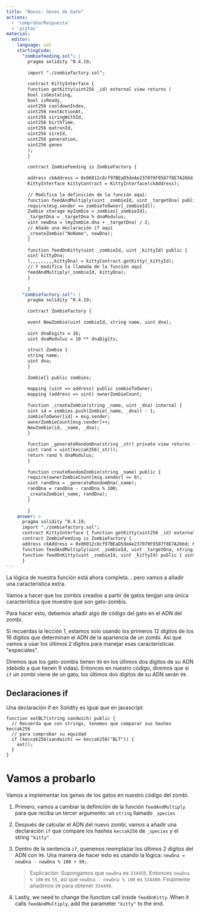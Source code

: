 ```yaml
---
title: "Bonus: Genes de Gato"
actions:
  - 'comprobarRespuesta'
  - 'pistas'
material:
  editor:
    language: sol
    startingCode:
      "zombiefeeding.sol": |
        pragma solidity ^0.4.19;
        
        import "./zombiefactory.sol";
        
        contract KittyInterface {
        function getKitty(uint256 _id) external view returns (
        bool isGestating,
        bool isReady,
        uint256 cooldownIndex,
        uint256 nextActionAt,
        uint256 siringWithId,
        uint256 birthTime,
        uint256 matronId,
        uint256 sireId,
        uint256 generation,
        uint256 genes
        );
        }
        
        contract ZombieFeeding is ZombieFactory {
        
        address ckAddress = 0x06012c8cf97BEaD5deAe237070F9587f8E7A266d;
        KittyInterface kittyContract = KittyInterface(ckAddress);
        
        // Modifica la definición de la función aquí:
        function feedAndMultiply(uint _zombieId, uint _targetDna) public {
        require(msg.sender == zombieToOwner[_zombieId]);
        Zombie storage myZombie = zombies[_zombieId];
        _targetDna = _targetDna % dnaModulus;
        uint newDna = (myZombie.dna + _targetDna) / 2;
        // Añade una declaración if aquí
        _createZombie("NoName", newDna);
        }
        
        function feedOnKitty(uint _zombieId, uint _kittyId) public {
        uint kittyDna;
        (,,,,,,,,,kittyDna) = kittyContract.getKitty(_kittyId);
        // Y modifica la llamada de la función aquí
        feedAndMultiply(_zombieId, kittyDna);
        }
        
        }
      "zombiefactory.sol": |
        pragma solidity ^0.4.19;
        
        contract ZombieFactory {
        
        event NewZombie(uint zombieId, string name, uint dna);
        
        uint dnaDigits = 16;
        uint dnaModulus = 10 ** dnaDigits;
        
        struct Zombie {
        string name;
        uint dna;
        }
        
        Zombie[] public zombies;
        
        mapping (uint => address) public zombieToOwner;
        mapping (address => uint) ownerZombieCount;
        
        function _createZombie(string _name, uint _dna) internal {
        uint id = zombies.push(Zombie(_name, _dna)) - 1;
        zombieToOwner[id] = msg.sender;
        ownerZombieCount[msg.sender]++;
        NewZombie(id, _name, _dna);
        }
        
        function _generateRandomDna(string _str) private view returns (uint) {
        uint rand = uint(keccak256(_str));
        return rand % dnaModulus;
        }
        
        function createRandomZombie(string _name) public {
        require(ownerZombieCount[msg.sender] == 0);
        uint randDna = _generateRandomDna(_name);
        randDna = randDna - randDna % 100;
        _createZombie(_name, randDna);
        }
        
        }
    answer: >
      pragma solidity ^0.4.19;
      import "./zombiefactory.sol";
      contract KittyInterface { function getKitty(uint256 _id) external view returns ( bool isGestating, bool isReady, uint256 cooldownIndex, uint256 nextActionAt, uint256 siringWithId, uint256 birthTime, uint256 matronId, uint256 sireId, uint256 generation, uint256 genes ); }
      contract ZombieFeeding is ZombieFactory {
      address ckAddress = 0x06012c8cf97BEaD5deAe237070F9587f8E7A266d; KittyInterface kittyContract = KittyInterface(ckAddress);
      function feedAndMultiply(uint _zombieId, uint _targetDna, string _species) public { require(msg.sender == zombieToOwner[_zombieId]); Zombie storage myZombie = zombies[_zombieId]; _targetDna = _targetDna % dnaModulus; uint newDna = (myZombie.dna + _targetDna) / 2; if (keccak256(_species) == keccak256("kitty")) { newDna = newDna - newDna % 100 + 99; } _createZombie("NoName", newDna); }
      function feedOnKitty(uint _zombieId, uint _kittyId) public { uint kittyDna; (,,,,,,,,,kittyDna) = kittyContract.getKitty(_kittyId); feedAndMultiply(_zombieId, kittyDna, "kitty"); }
      }
---
```

La lógica de nuestra función está ahora completa... pero vamos a añadir una característica extra.

Vamos a hacer que los zombis creados a partir de gatos tengan una única característica que muestre que son gato-zombis.

Para hacer esto, debemos añadir algo de código del gato en el ADN del zombi.

Si recuerdas la lección 1, estamos solo usando los primeros 12 dígitos de los 16 dígitos que determinan el ADN de la apariencia de un zombi. Así que vamos a usar los últimos 2 dígitos para manejar esas características "especiales".

Diremos que los gato-zombis tienen `99` en los últimos dos dígitos de su ADN (debido a que tienen 9 vidas). Entonces en nuestro código, diremos que si `if` un zombi viene de un gato, los últimos dos dígitos de su ADN serán `99`.

## Declaraciones if

Una declaración if en Solidity es igual que en javascript:

    function eatBLT(string sandwich) public {
      // Recuerda que con strings, tenemos que comparar sus hashes keccak256
      // para comprobar su equidad
      if (keccak256(sandwich) == keccak256("BLT")) {
        eat();
      }
    }
    

# Vamos a probarlo

Vamos a implementar los genes de los gatos en nuestro código del zombi.

1. Primero, vamos a cambiar la definición de la función `feedAndMultiply` para que reciba un tercer argumento: un `string` llamado `_species`

2. Después de calcular el ADN del nuevo zombi, vamos a añadir una declaración `if` que compare los hashes `keccak256` de `_species` y el string `"kitty"`

3. Dentro de la sentencia `if`, queremos reemplazar los últimos 2 dígitos del ADN con `99`. Una manera de hacer esto es usando la lógica: `newDna = newDna - newDna % 100 + 99;`.
    
    > Explicación: Supongamos que `newDna` es `334455`. Entonces `newDna % 100` es `55`, así que `newDna - newDna % 100` es `334400`. Finalmente añadimos `99` para obtener `334499`.

4. Lastly, we need to change the function call inside `feedOnKitty`. When it calls `feedAndMultiply`, add the parameter `"kitty"` to the end.